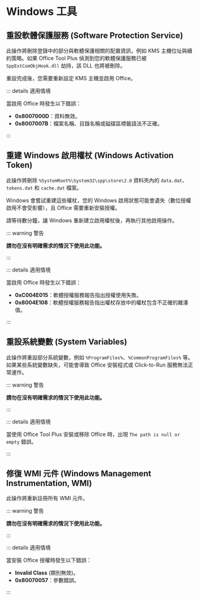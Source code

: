 # Windows 工具

## 重設軟體保護服務 (Software Protection Service)

此操作將刪除登錄中的部分與軟體保護相關的配置資訊，例如 KMS 主機位址與續約策略。如果 Office Tool Plus 偵測到您的軟體保護服務已被 `SppExtComObjHook.dll` 劫持，該 DLL 也將被刪除。

重設完成後，您需要重新設定 KMS 主機並啟用 Office。

::: details 適用情境

當啟用 Office 時發生以下錯誤：

- **0x8007000D**：資料無效。
- **0x8007007B**：檔案名稱、目錄名稱或磁碟區標籤語法不正確。

:::

## 重建 Windows 啟用權杖 (Windows Activation Token)

此操作將刪除 `%SystemRoot%\System32\spp\store\2.0` 資料夾內的 `data.dat`、`tokens.dat` 和 `cache.dat` 檔案。

Windows 會嘗試重建這些權杖，您的 Windows 啟用狀態可能會遺失（數位授權啟用不會受影響），且 Office 需要重新安裝授權。

請等待數分鐘，讓 Windows 重新建立啟用權杖後，再執行其他啟用操作。

::: warning 警告

**請勿在沒有明確需求的情況下使用此功能。**

:::

::: details 適用情境

當啟用 Office 時發生以下錯誤：

- **0xC004E015**：軟體授權服務報告指出授權使用失敗。
- **0x8004E108**：軟體授權服務報告指出權杖存放中的權杖包含不正確的雜湊值。

:::

## 重設系統變數 (System Variables)

此操作將重設部分系統變數，例如 `%ProgramFiles%`、`%CommonProgramFiles%` 等。如果某些系統變數缺失，可能會導致 Office 安裝程式或 Click-to-Run 服務無法正常運作。

::: warning 警告

**請勿在沒有明確需求的情況下使用此功能。**

:::

::: details 適用情境

當使用 Office Tool Plus 安裝或移除 Office 時，出現 `The path is null or empty` 錯誤。

:::

## 修復 WMI 元件 (Windows Management Instrumentation, WMI)

此操作將重新註冊所有 WMI 元件。

::: warning 警告

**請勿在沒有明確需求的情況下使用此功能。**

:::

::: details 適用情境

當安裝 Office 授權時發生以下錯誤：

- **Invalid Class** (類別無效)。
- **0x80070057**：參數錯誤。

:::